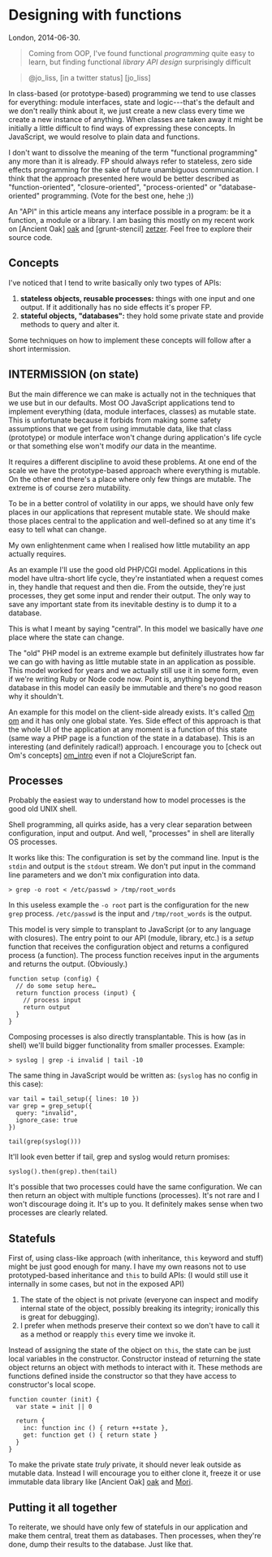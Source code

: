 # Designing with functions

London, 2014-06-30.

> Coming from OOP, I've found functional *programming* quite easy to learn, but finding functional *library API design* surprisingly difficult

> <footer>@jo_liss, [in a twitter status] [jo_liss]</footer>

In class-based (or prototype-based) programming we tend to use classes for everything: module interfaces, state and logic---that's the default and we don't really think about it, we just create a new class every time we create a new instance of anything. When classes are taken away it might be initially a little difficult to find ways of expressing these concepts. In JavaScript, we would resolve to plain data and functions.

I don't want to dissolve the meaning of the term "functional programming" any more than it is already. FP should always refer to stateless, zero side effects programming for the sake of future unambiguous communication. I think that the approach presented here would be better described as "function-oriented", "closure-oriented", "process-oriented" or "database-oriented" programming. (Vote for the best one, hehe ;))

An "API" in this article means any interface possible in a program: be it a function, a module or a library. I am basing this mostly on my recent work on [Ancient Oak] [oak] and [grunt-stencil] [zetzer]. Feel free to explore their source code.


## Concepts

I've noticed that I tend to write basically only two types of APIs:

1. **stateless objects, reusable processes:** things with one input and one output. If it additionally has no side effects it's proper FP.
2. **stateful objects, "databases":** they hold some private state and provide methods to query and alter it.

Some techniques on how to implement these concepts will follow after a short intermission.

## INTERMISSION (on state)

But the main difference we can make is actually not in the techniques that we use but in our defaults. Most OO JavaScript applications tend to implement everything (data, module interfaces, classes) as mutable state. This is unfortunate because it forbids from making some safety assumptions that we get from using immutable data, like that class (prototype) or module interface won't change during application's life cycle or that something else won't modify *our* data in the meantime.

It requires a different discipline to avoid these problems. At one end of the scale we have the prototype-based approach where everything is mutable. On the other end there's a place where only few things are mutable. The extreme is of course zero mutability.

To be in a better control of volatility in our apps, we should have only few places in our applications that represent mutable state. We should make those places central to the application and well-defined so at any time it's easy to tell what can change.

My own enlightenment came when I realised how little mutability an app actually requires.

As an example I'll use the good old PHP/CGI model. Applications in this model have ultra-short life cycle, they're instantiated when a request comes in, they handle that request and then die. From the outside, they're just processes, they get some input and render their output. The only way to save any important state from its inevitable destiny is to dump it to a database.

This is what I meant by saying "central". In this model we basically have *one* place where the state can change.

The "old" PHP model is an extreme example but definitely illustrates how far we can go with having as little mutable state in an application as possible. This model worked for years and we actually still use it in some form, even if we're writing Ruby or Node code now. Point is, anything beyond the database in this model can easily be immutable and there's no good reason why it shouldn't.

An example for this model on the client-side already exists. It's called [Om] [om] and it has only one global state. Yes. Side effect of this approach is that the whole UI of the application at any moment is a function of this state (same way a PHP page is a function of the state in a database). This is an interesting (and definitely radical!) approach. I encourage you to [check out Om's concepts] [om_intro] even if not a ClojureScript fan.

## Processes

Probably the easiest way to understand how to model processes is the good old UNIX shell.

Shell programming, all quirks aside, has a very clear separation between configuration, input and output. And well, "processes" in shell are literally OS processes.

It works like this: The configuration is set by the command line. Input is the `stdin` and output is the `stdout` stream. We don't put input in the command line parameters and we don't mix configuration into data.

    > grep -o root < /etc/passwd > /tmp/root_words

In this useless example the `-o root` part is the configuration for the new `grep` process. `/etc/passwd` is the input and `/tmp/root_words` is the output.

This model is very simple to transplant to JavaScript (or to any language with closures). The entry point to our API (module, library, etc.) is a *setup* function that receives the configuration object and returns a configured process (a function). The process function receives input in the arguments and returns the output. (Obviously.)

    function setup (config) {
      // do some setup here…
      return function process (input) {
        // process input
        return output
      }
    }

Composing processes is also directly transplantable. This is how (as in shell) we'll build bigger functionality from smaller processes. Example:

    > syslog | grep -i invalid | tail -10

The same thing in JavaScript would be written as: (`syslog` has no config in this case):

    var tail = tail_setup({ lines: 10 })
    var grep = grep_setup({
      query: "invalid",
      ignore_case: true
    })

    tail(grep(syslog()))

It'll look even better if tail, grep and syslog would return promises:

    syslog().then(grep).then(tail)

It's possible that two processes could have the same configuration. We can then return an object with multiple functions (processes). It's not rare and I won't discourage doing it. It's up to you. It definitely makes sense when two processes are clearly related.

## Statefuls

First of, using class-like approach (with inheritance, `this` keyword and stuff) might be just good enough for many. I have my own reasons not to use prototyped-based inheritance and `this` to build APIs: (I would still use it internally in some cases, but not in the exposed API)

1. The state of the object is not private (everyone can inspect and modify internal state of the object, possibly breaking its integrity; ironically this is great for debugging).
2. I prefer when methods preserve their context so we don't have to call it as a method or reapply `this` every time we invoke it.

Instead of assigning the state of the object on `this`, the state can be just local variables in the constructor. Constructor instead of returning the state object returns an object with methods to interact with it. These methods are functions defined inside the constructor so that they have access to constructor's local scope.

    function counter (init) {
      var state = init || 0

      return {
        inc: function inc () { return ++state },
        get: function get () { return state }
      }
    }

To make the private state *truly* private, it should never leak outside as mutable data. Instead I will encourage you to either clone it, freeze it or use immutable data library like [Ancient Oak] [oak] and [Mori].

## Putting it all together

To reiterate, we should have only few of statefuls in our application and make them central, treat them as databases. Then processes, when they're done, dump their results to the database. Just like that.

[oak]: https://github.com/brainshave/ancient-oak
[zetzer]: https://github.com/cambridge-healthcare/grunt-stencil
[jo_liss]: https://twitter.com/jo_liss/status/451246943549665280
[om]: https://github.com/swannodette/om
[om_intro]: http://swannodette.github.io/2013/12/17/the-future-of-javascript-mvcs/
[mori]: https://github.com/swannodette/mori